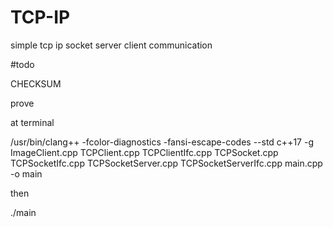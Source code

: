 # TCP-IP
simple tcp ip socket server client communication 


#todo

CHECKSUM

prove 

at terminal 


/usr/bin/clang++ -fcolor-diagnostics -fansi-escape-codes --std c++17 -g ImageClient.cpp TCPClient.cpp TCPClientIfc.cpp TCPSocket.cpp TCPSocketIfc.cpp TCPSocketServer.cpp TCPSocketServerIfc.cpp main.cpp -o main

then 

./main 
